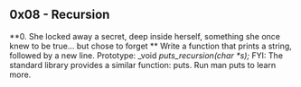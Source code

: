 ## 0x08 - Recursion
**0. She locked away a secret, deep inside herself, something she once knew to be true... but chose to forget **
	Write a function that prints a string, followed by a new line.
	Prototype: _void _puts_recursion(char *s);_
	FYI: The standard library provides a similar function: puts. Run man puts to learn more.

